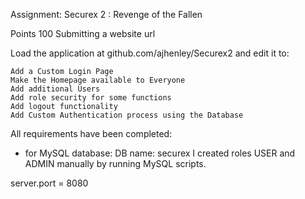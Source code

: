 Assignment: Securex 2 : Revenge of the Fallen

Points 100
Submitting a website url

Load the application at github.com/ajhenley/Securex2 and edit it to:

    Add a Custom Login Page
    Make the Homepage available to Everyone
    Add additional Users
    Add role security for some functions
    Add logout functionality
    Add Custom Authentication process using the Database


All requirements have been completed:

- for MySQL database:
DB name: securex
I created roles USER and ADMIN manually by running MySQL scripts.

server.port = 8080
